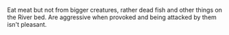 Eat meat but not from bigger creatures, rather dead fish and other things on the River bed. Are aggressive when provoked and being attacked by them isn't pleasant.
